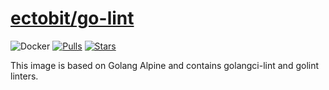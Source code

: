 # [ectobit/go-lint](https://hub.docker.com/repository/docker/ectobit/go-lint)

![Docker](https://github.com/ectobit/container-images/workflows/go-lint/badge.svg)
[![Pulls](https://img.shields.io/docker/pulls/ectobit/go-lint)](https://hub.docker.com/r/ectobit/go-lint)
[![Stars](https://img.shields.io/docker/stars/ectobit/go-lint)](https://hub.docker.com/r/ectobit/go-lint)

This image is based on Golang Alpine and contains golangci-lint and golint linters.
